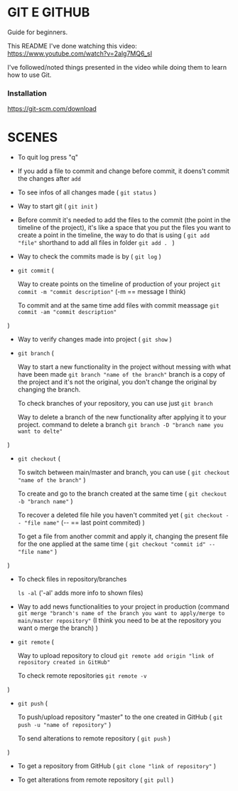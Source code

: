 # GIT E GITHUB

Guide for beginners.

This README I've done watching this video: https://www.youtube.com/watch?v=2alg7MQ6_sI

I've followed/noted things presented in the video while doing them to learn how to use Git.

### Installation

https://git-scm.com/download

# SCENES

- To quit log press "q"

- If you add a file to commit and change before commit, it doens't commit the changes after `add` 

- To see infos of all changes made (
    `git status`
)

- Way to start git ( `git init` )

- Before commit it's needed to add the files to the commit (the point in the timeline of the project), it's like a space that you put the files you want to create a point in the timeline, the way to do that is using ( 
    `git add "file"`
    shorthand to add all files in folder
    `git add . `
)

- Way to check the commits made is by ( 
    `git log` 
)

- `git commit` (

    Way to create points on the timeline of production of your project 
        `git commit -m "commit description"` (-m == message I think)

    To commit and at the same time add files with commit meassage 
        `git commit -am "commit description"`
        
)

- Way to verify changes made into project ( 
    `git show`
)

- `git branch` (

    Way to start a new functionality in the project without messing with what have been made
        `git branch "name of the branch"`
    branch is a copy of the project and it's not the original, you don't change the original by changing the branch. 

    To check branches of your repository, you can use just 
        `git branch `

    Way to delete a branch of the new functionality after applying it to your project. command to delete a branch
        `git branch -D "branch name you want to delte"`
        
)

- `git checkout` (

    To switch between main/master and branch, you can use (
        `git checkout "name of the branch"`
    )

    To create and go to the branch created at the same time (
        `git checkout -b "branch name"`
    ) 

    To recover a deleted file hile you haven't commited yet (
        `git checkout -- "file name"`
        (-- == last point commited)
    )

    To get a file from another commit and apply it, changing the present file for the one applied at the same time (
        `git checkout "commit id" -- "file name"`
    )

)

- To check files in repository/branches

    `ls -al` ('-al' adds more info to shown files)

- Way to add news functionalities to your project in production (command 
    `git merge "branch's name of the branch you want to apply/merge to main/master repository"` (I think you need to be at the repository you want o merge the branch)
)

- `git remote` (

    Way to upload repository to cloud
        `git remote add origin "link of repository created in GitHub"`

    To check remote repositories
        `git remote -v`

)

- `git push` (

    To push/upload repository "master" to the one created in GitHub (
        `git push -u "name of repository"`
    )

    To send alterations to remote repository (
        `git push`
    )

)

- To get a repository from GitHub (
    `git clone "link of repository"`
)

- To get alterations from remote repository (
    `git pull`
)